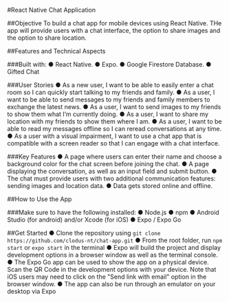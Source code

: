 #React Native Chat Application

##Objective
To build a chat app for mobile devices using React Native. THe app will provide users with a chat interface, the option to share images and the option to share location.

##Features and Technical Aspects

###Built with:
● React Native.
● Expo.
● Google Firestore Database.
● Gifted Chat

###User Stories
● As a new user, I want to be able to easily enter a chat room so I can quickly start talking to my
friends and family.
● As a user, I want to be able to send messages to my friends and family members to exchange
the latest news.
● As a user, I want to send images to my friends to show them what I’m currently doing.
● As a user, I want to share my location with my friends to show them where I am.
● As a user, I want to be able to read my messages offline so I can reread conversations at any
time.
● As a user with a visual impairment, I want to use a chat app that is compatible with a screen
reader so that I can engage with a chat interface.

###Key Features
● A page where users can enter their name and choose a background color for the chat screen
before joining the chat.
● A page displaying the conversation, as well as an input field and submit button.
● The chat must provide users with two additional communication features: sending images
and location data.
● Data gets stored online and offline.

##How to Use the App

###Make sure to have the following installed:
● Node.js
● npm
● Android Studio (for android) and/or Xcode (for iOS)
● Expo / Expo Go

##Get Started
● Clone the repository using `git clone https://github.com/clodus-nt/chat-app.git`
● From the root folder, run `npm start` or `expo start` in the terminal
● Expo will build the project and display development options in a browser window as well as the terminal console.
● The Expo Go app can be used to show the app on a physical device. Scan the QR Code in the development options with your device. Note that iOS users may need to click on the "Send link with email" option in the browser window.
● The app can also be run through an emulator on your desktop via Expo